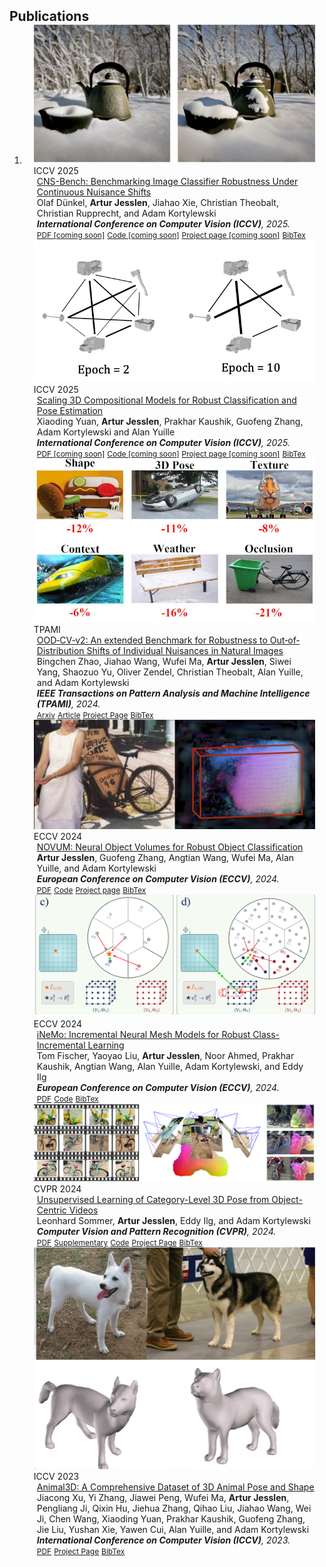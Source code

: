 
<h2 id="publications" style="margin: 2px 0px -15px;">Publications</h2>
<div class="publications">
<ol class="bibliography">
<li>
<!-- Benchmarking continuous shifts
<div class="pub-row">
  <div class="col-sm-3 abbr" style="position: relative;padding-right: 15px;padding-left: 15px;">
    <img src="assets/img/TODO.png" class="teaser img-fluid z-depth-1">
    <abbr class="badge">NeurIPS 2024</abbr>
  </div>
  <div class="col-sm-9" style="position: relative;padding-right: 15px;padding-left: 20px;">
    <div class="title"><a href="#">Benchmarking Vision Models Under Generative Continuous Nuisance Shifts</a></div>
    <div class="author">Olaf Dünkel, <strong>Artur Jesslen</strong>, Jiahao Xie, Christian Theobalt, Christian Rupprecht, and Adam Kortylewski</div>
    <div class="periodical"><em>NeurIPS <strong></strong>, 2024.</em></div>
    !--
    <div class="links">
      <a href="#" class="btn btn-sm z-depth-0" role="button" target="_blank" style="font-size:12px;">PDF</a>
      <a href="#" class="btn btn-sm z-depth-0" role="button" target="_blank" style="font-size:12px;">Code</a>
      <a href="#" class="btn btn-sm z-depth-0" role="button" target="_blank" style="font-size:12px;">Project Page</a>
      <a href="#" class="btn btn-sm z-depth-0" role="button" target="_blank" style="font-size:12px;">BibTex</a>
      <strong><i style="color:#e74d3c">Oral Presentation</i></strong>
    </div>
    --
  </div>
</div>
-->
<!--
<div class="pub-row">
  <div class="col-sm-3 abbr" style="position: relative;padding-right: 15px;padding-left: 15px;">
    <img src="assets/img/TODO.png" class="teaser img-fluid z-depth-1">
    <abbr class="badge">ICLR 2026</abbr>
  </div>
  <div class="col-sm-9" style="position: relative;padding-right: 15px;padding-left: 20px;">
    <div class="title"><a href="#">Escaping Plato's Cave: Robust Conceptual Reasoning through Interpretable 3D Neural Object Volumes</a></div>
    <div class="author">Nhi Pham, <strong>Artur Jesslen</strong>, Bernt Schiele, Adam Kortylewski, and Jonas Fischer</div>
    <div class="periodical"><em><strong>International Conference on Learning Representations (ICLR)</strong>, 2026.</em></div>
    <div class="links">
      <a href="https://arxiv.org/abs/2503.13429" class="btn btn-sm z-depth-0" role="button" target="_blank" style="font-size:12px;">PDF</a>
      <a href="#" class="btn btn-sm z-depth-0" role="button" target="_blank" style="font-size:12px;">Code [coming soon]</a>
      <a href="#" class="btn btn-sm z-depth-0" role="button" target="_blank" style="font-size:12px;">Project page  [coming soon]</a>
      <a href="assets/bibtex/2026_plato_cave.txt" class="btn btn-sm z-depth-0" role="button" target="_blank" style="font-size:12px;">BibTex</a>
    </div>
  </div>
</div>
-->
<div class="pub-row">
  <div class="col-sm-3 abbr" style="position: relative;padding-right: 15px;padding-left: 15px;">
    <img src="assets/img/teaser_cns.png" class="teaser img-fluid z-depth-1">
    <abbr class="badge">ICCV 2025</abbr>
  </div>
  <div class="col-sm-9" style="position: relative;padding-right: 15px;padding-left: 20px;">
    <div class="title"><a href="#">CNS-Bench: Benchmarking Image Classifier Robustness Under Continuous Nuisance Shifts</a></div>
    <div class="author">Olaf Dünkel, <strong>Artur Jesslen</strong>, Jiahao Xie, Christian Theobalt, Christian Rupprecht, and Adam Kortylewski</div>
    <div class="periodical"><em><strong>International Conference on Computer Vision (ICCV)</strong>, 2025.</em></div>
    <div class="links">
      <a href="#" class="btn btn-sm z-depth-0" role="button" target="_blank" style="font-size:12px;">PDF [coming soon]</a>
      <a href="#" class="btn btn-sm z-depth-0" role="button" target="_blank" style="font-size:12px;">Code [coming soon]</a>
      <a href="#" class="btn btn-sm z-depth-0" role="button" target="_blank" style="font-size:12px;">Project page  [coming soon]</a>
      <a href="assets/bibtex/2025_cns.txt" class="btn btn-sm z-depth-0" role="button" target="_blank" style="font-size:12px;">BibTex</a>
    </div>
  </div>
</div>

<div class="pub-row">
  <div class="col-sm-3 abbr" style="position: relative;padding-right: 15px;padding-left: 15px;">
    <img src="assets/img/teaser_scaling.png" class="teaser img-fluid z-depth-1">
    <abbr class="badge">ICCV 2025</abbr>
  </div>
  <div class="col-sm-9" style="position: relative;padding-right: 15px;padding-left: 20px;">
    <div class="title"><a href="#">Scaling 3D Compositional Models for Robust Classification and Pose Estimation</a></div>
    <div class="author">Xiaoding Yuan, <strong>Artur Jesslen</strong>, Prakhar Kaushik, Guofeng Zhang, Adam Kortylewski and Alan Yuille</div>
    <div class="periodical"><em><strong>International Conference on Computer Vision (ICCV)</strong>, 2025.</em></div>
    <div class="links">
      <a href="#" class="btn btn-sm z-depth-0" role="button" target="_blank" style="font-size:12px;">PDF [coming soon]</a>
      <a href="#" class="btn btn-sm z-depth-0" role="button" target="_blank" style="font-size:12px;">Code [coming soon]</a>
      <a href="#" class="btn btn-sm z-depth-0" role="button" target="_blank" style="font-size:12px;">Project page [coming soon]</a>
      <a href="assets/bibtex/2025_scaling.txt" class="btn btn-sm z-depth-0" role="button" target="_blank" style="font-size:12px;">BibTex</a>
    </div>
  </div>
</div>

<div class="pub-row">
  <div class="col-sm-3 abbr" style="position: relative;padding-right: 15px;padding-left: 15px;">
    <img src="assets/img/teaser_ood.jpg" class="teaser img-fluid z-depth-1">
    <abbr class="badge">TPAMI</abbr>
  </div>
  <div class="col-sm-9" style="position: relative;padding-right: 15px;padding-left: 20px;">
    <div class="title"><a href="https://dl.acm.org/doi/abs/10.1109/TPAMI.2024.3462293">OOD‐CV‐v2: An extended Benchmark for Robustness to Out‐of‐Distribution Shifts of Individual Nuisances in Natural Images</a></div>
    <div class="author">Bingchen Zhao, Jiahao Wang, Wufei Ma, <strong>Artur Jesslen</strong>, Siwei Yang, Shaozuo Yu, Oliver Zendel, Christian Theobalt, Alan Yuille, and Adam Kortylewski</div>
    <div class="periodical"><em><strong>IEEE Transactions on Pattern Analysis and Machine Intelligence (TPAMI)</strong>, 2024.</em></div>
    <div class="links">
      <a href="https://arxiv.org/abs/2304.10266" class="btn btn-sm z-depth-0" role="button" target="_blank" style="font-size:12px;">Arxiv</a>
      <a href="https://dl.acm.org/doi/abs/10.1109/TPAMI.2024.3462293" class="btn btn-sm z-depth-0" role="button" target="_blank" style="font-size:12px;">Article</a>
      <a href="https://bzhao.me/OOD-CV/" class="btn btn-sm z-depth-0" role="button" target="_blank" style="font-size:12px;">Project Page</a>
      <a href="assets/bibtex/2024_oodcvv2.txt" class="btn btn-sm z-depth-0" role="button" target="_blank" style="font-size:12px;">BibTex</a>
      <!--<strong><i style="color:#e74d3c">Oral Presentation</i></strong>-->
    </div>
  </div>
</div>

<div class="pub-row">
  <div class="col-sm-3 abbr" style="position: relative;padding-right: 15px;padding-left: 15px;">
    <img src="assets/img/teaser_nemoCls.png" class="teaser img-fluid z-depth-1">
    <abbr class="badge">ECCV 2024</abbr>
  </div>
  <div class="col-sm-9" style="position: relative;padding-right: 15px;padding-left: 20px;">
    <div class="title"><a href="https://artur.jesslen.ch/NOVUM">NOVUM: Neural Object Volumes for Robust Object Classification</a></div>
    <div class="author"><strong>Artur Jesslen</strong>, Guofeng Zhang, Angtian Wang, Wufei Ma, Alan Yuille, and Adam Kortylewski</div>
    <div class="periodical"><em><strong>European Conference on Computer Vision (ECCV)</strong>, 2024.</em></div>
    <div class="links">
      <a href="https://arxiv.org/pdf/2305.14668" class="btn btn-sm z-depth-0" role="button" target="_blank" style="font-size:12px;">PDF</a>
      <a href="https://github.com/GenIntel/NOVUM" class="btn btn-sm z-depth-0" role="button" target="_blank" style="font-size:12px;">Code</a>
      <a href="https://artur.jesslen.ch/NOVUM" class="btn btn-sm z-depth-0" role="button" target="_blank" style="font-size:12px;">Project page</a>
      <a href="assets/bibtex/2024_novum.txt" class="btn btn-sm z-depth-0" role="button" target="_blank" style="font-size:12px;">BibTex</a>
    </div>
  </div>
</div>

<div class="pub-row">
  <div class="col-sm-3 abbr" style="position: relative;padding-right: 15px;padding-left: 15px;">
    <img src="assets/img/teaser_iNeMo.png" class="teaser img-fluid z-depth-1">
    <abbr class="badge">ECCV 2024</abbr>
  </div>
  <div class="col-sm-9" style="position: relative;padding-right: 15px;padding-left: 20px;">
    <div class="title"><a href="#">iNeMo: Incremental Neural Mesh Models for Robust Class-Incremental Learning</a></div>
    <div class="author">Tom Fischer, Yaoyao Liu, <strong>Artur Jesslen</strong>, Noor Ahmed, Prakhar Kaushik, Angtian Wang, Alan Yuille, Adam Kortylewski, and Eddy Ilg</div>
    <div class="periodical"><em><strong>European Conference on Computer Vision (ECCV)</strong>, 2024.</em></div>
    <div class="links">
      <a href="https://arxiv.org/pdf/2407.09271" class="btn btn-sm z-depth-0" role="button" target="_blank" style="font-size:12px;">PDF</a>
      <a href="https://github.com/Fischer-Tom/iNeMo" class="btn btn-sm z-depth-0" role="button" target="_blank" style="font-size:12px;">Code</a>
      <a href="assets/bibtex/2024_inemo.txt" class="btn btn-sm z-depth-0" role="button" target="_blank" style="font-size:12px;">BibTex</a>
    </div>
  </div>
</div>

<div class="pub-row">
<div class="col-sm-3 abbr" style="position: relative;padding-right: 15px;padding-left: 15px;">
    <img src="assets/img/teaser_unsup_learning.png" class="teaser img-fluid z-depth-1">
    <abbr class="badge">CVPR 2024</abbr>
  </div>
  <div class="col-sm-9" style="position: relative;padding-right: 15px;padding-left: 20px;">
    <div class="title"><a href="https://generative-vision-robust-learning.github.io/uns-obj-pose3d">Unsupervised Learning of Category-Level 3D Pose from Object-Centric Videos</a></div>
    <div class="author">Leonhard Sommer, <strong>Artur Jesslen</strong>, Eddy Ilg, and Adam Kortylewski</div>
    <div class="periodical"><em><strong>Computer Vision and Pattern Recognition (CVPR)</strong>, 2024.</em></div>
    <div class="links">
      <a href="https://openaccess.thecvf.com/content/CVPR2024/papers/Sommer_Unsupervised_Learning_of_Category-Level_3D_Pose_from_Object-Centric_Videos_CVPR_2024_paper.pdf" class="btn btn-sm z-depth-0" role="button" target="_blank" style="font-size:12px;">PDF</a>
      <a href="https://openaccess.thecvf.com/content/CVPR2024/supplemental/Sommer_Unsupervised_Learning_of_CVPR_2024_supplemental.pdf" class="btn btn-sm z-depth-0" role="button" target="_blank" style="font-size:12px;">Supplementary</a>
      <a href="https://github.com/Generative-Vision-Robust-Learning/uns-obj-pose3d" class="btn btn-sm z-depth-0" role="button" target="_blank" style="font-size:12px;">Code</a>
      <a href="https://generative-vision-robust-learning.github.io/uns-obj-pose3d" class="btn btn-sm z-depth-0" role="button" target="_blank" style="font-size:12px;">Project Page</a>
      <a href="assets/bibtex/2024_uns-obj-pose3d.txt" class="btn btn-sm z-depth-0" role="button" target="_blank" style="font-size:12px;">BibTex</a>
      <!--<strong><i style="color:#e74d3c">Oral Presentation</i></strong>-->
    </div>
    </div>
  </div>

  <div class="pub-row">
  <div class="col-sm-3 abbr" style="position: relative;padding-right: 15px;padding-left: 15px;">
    <img src="assets/img/teaser_animal3d.png" class="teaser img-fluid z-depth-1">
    <abbr class="badge">ICCV 2023</abbr>
  </div>
  <div class="col-sm-9" style="position: relative;padding-right: 15px;padding-left: 20px;">
    <div class="title"><a href="#">Animal3D: A Comprehensive Dataset of 3D Animal Pose and Shape</a></div>
    <div class="author">Jiacong Xu, Yi Zhang, Jiawei Peng, Wufei Ma, <strong>Artur Jesslen</strong>, Pengliang Ji, Qixin Hu, Jiehua Zhang, Qihao Liu, Jiahao Wang, Wei Ji, Chen Wang, Xiaoding Yuan, Prakhar Kaushik, Guofeng Zhang, Jie Liu, Yushan Xie, Yawen Cui, Alan Yuille, and Adam Kortylewski</div>
    <div class="periodical"><em><strong>International Conference on Computer Vision (ICCV)</strong>, 2023.</em></div>
    <div class="links">
      <a href="https://arxiv.org/pdf/2308.11737" class="btn btn-sm z-depth-0" role="button" target="_blank" style="font-size:12px;">PDF</a>
      <a href="https://xujiacong.github.io/Animal3D/" class="btn btn-sm z-depth-0" role="button" target="_blank" style="font-size:12px;">Project Page</a>
      <a href="https://xujiacong.github.io/Animal3D/resources/bibtex.txt" class="btn btn-sm z-depth-0" role="button" target="_blank" style="font-size:12px;">BibTex</a>
    </div>
  </div>
</div>

</li>
<br>
</ol>
</div>
